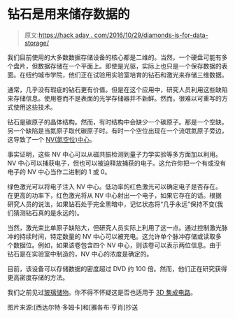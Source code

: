 # 钻石是用来储存数据的

> 原文:[https://hack aday . com/2016/10/29/diamonds-is-for-data-storage/](https://hackaday.com/2016/10/29/diamonds-are-for-data-storage/)

我们目前使用的大多数数据存储设备的核心都是二维的。当然，一个硬盘可能有多个盘片，但数据存储在一个平面上。即使是光驱，实际上也只是一个保存数据的表面。在纽约城市学院，他们正在试验用实验室培育的钻石和激光来存储三维数据。

通常，几乎没有瑕疵的钻石更有价值。但是在这个应用中，研究人员利用这些缺陷来存储信息。使用卷而不是表面的光学存储器并不新鲜。然而，很难以可重写的方式使用这些技术。

钻石是碳原子的晶体结构。然而，有时结构中会缺少一个碳原子。那是一个空缺。另一个缺陷是当氮原子取代碳原子时。有时一个空位出现在一个流氓氮原子旁边，这导致了一个 [NV(氮空位)中心](https://en.wikipedia.org/wiki/Nitrogen-vacancy_center)。

事实证明，这些 NV 中心可以从磁共振检测到量子力学实验等多方面加以利用。NV 中心可以捕获电子，但也可以被迫释放捕获的电子。这允许你把一个有或没有电子的 NV 中心当作二进制的 1 或 0。

绿色激光可以将电子注入 NV 中心。低功率的红色激光可以确定电子是否存在。在更高的功率下，红色激光将从 NV 中心射出一个电子，如果它存在的话。根据研究人员的说法，如果钻石处于完全黑暗中，记忆状态将“几乎永远”保持不变(我们猜测钻石真的是永远的)。

当然，激光束比单原子缺陷大，但研究人员实际上利用了这一点。通过控制激光脉冲的持续时间，特定数量的 NV 中心可以被充电。这允许单个脉冲存储或读取多个数据位。例如，如果该卷包含四个 NV 中心，则该卷可以表示两位信息。由于钻石是在实验室中制造的，NV 中心的浓度是确定的。

目前，该设备可以存储数据的密度超过 DVD 约 100 倍。然而，他们正在研究获得更高密度存储的方法。

我们之前见过[玻璃储物](http://hackaday.com/2016/02/18/5d-glass-disc-can-store-360tb/)。你不得不怀疑这是否也适用于 [3D 集成电路](http://hackaday.com/2016/02/08/the-coming-age-of-3d-integrated-circuits/)。

图片来源:[西达尔特·多姆卡]和[雅各布·亨肖]抄送
